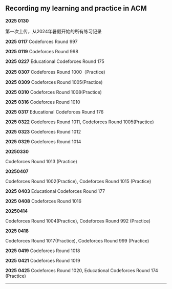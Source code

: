 ## Recording  my learning and practice in ACM



**2025 0130**

第一次上传，从2024年暑假开始的所有练习记录

**2025** **0117**
Codeforces Round 997

**2025** **0119**
Codeforces Round 998

**2025** **0227**
Educational Codeforces Round 175

**2025** **0307**
Codeforces Round 1000（Practice)

**2025** **0309**
Codeforces Round 1005(Practice)

**2025** **0310**
Codeforces Round 1008(Practice)

**2025** **0316**
Codeforces Round 1010

**2025** **0317**
Educational Codeforces Round 176

**2025** **0322**
Codeforces Round 1011, Codeforces Round 1005(Practice)

**2025** **0323**
Codeforces Round 1012

**2025** **0329**
Codeforces Round 1014

**20250330**

Codeforces Round 1013 (Practice)

**20250407**

Codeforces Round 1002(Practice), Codeforces Round 1015 (Practice)

**2025** **0403**
Educational Codeforces Round 177

**2025** **0408**
Codeforces Round 1016

**20250414**

Codeforces Round 1004(Practice), Codeforces Round 992 (Practice)

**2025 0418**

Codeforces Round 1017(Practice), Codeforces Round 999 (Practice)

**2025** **0419**
Codeforces Round 1018

**2025** **0421**
Codeforces Round 1019

**2025** **0425**
Codeforces Round 1020, Educational Codeforces Round 174 (Practice)

****
